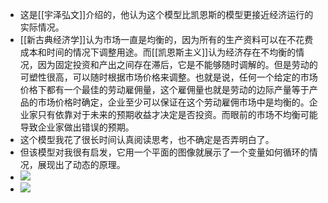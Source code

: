 - 这是[[宇泽弘文]]介绍的，他认为这个模型比凯恩斯的模型更接近经济运行的实际情况。
- [[新古典经济学]]认为市场一直是均衡的，因为所有的生产资料可以在不花费成本和时间的情况下调整用途。而[[凯恩斯主义]]认为经济存在不均衡的情况，因为固定投资和产出之间存在滞后，它是不能够随时调解的。但是劳动的可塑性很高，可以随时根据市场价格来调整。也就是说，任何一个给定的市场价格下都有一个最佳的劳动雇佣量，这个雇佣量也就是劳动的边际产量等于产品的市场价格时确定，企业至少可以保证在这个劳动雇佣市场中是均衡的。企业家只有依靠对于未来的预期收益才决定是否投资。而眼前的市场不均衡可能导致企业家做出错误的预期。
- 这个模型我花了很长时间认真阅读思考，也不确定是否弄明白了。
- 但该模型对我很有启发，它用一个平面的图像就展示了一个变量如何循环的情况，展现出了动态的原理。
- ![](https://firebasestorage.googleapis.com/v0/b/firescript-577a2.appspot.com/o/imgs%2Fapp%2Fxinyiheng%2Fi9tvL_ngNB.png?alt=media&token=d4b0ae5c-43e9-4f0d-910c-8ed9097fb3e6)
- ![](https://firebasestorage.googleapis.com/v0/b/firescript-577a2.appspot.com/o/imgs%2Fapp%2Fxinyiheng%2F566pp5yLAh.png?alt=media&token=ace494a7-45a6-4950-a21e-715395cf937a)
